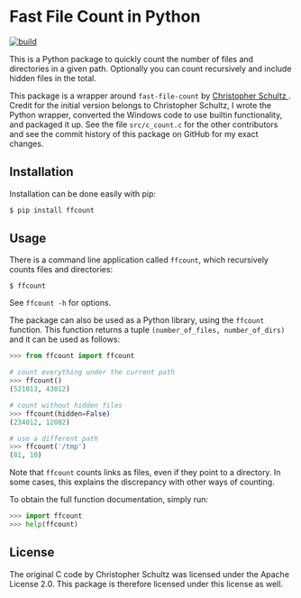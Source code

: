 # Fast File Count in Python

[![build](https://github.com/GjjvdBurg/ffcount/workflows/build/badge.svg)](https://github.com/GjjvdBurg/ffcount/actions?query=workflow%3Abuild)

This is a Python package to quickly count the number of files and directories
in a given path. Optionally you can count recursively and include hidden files
in the total.

This package is a wrapper around ``fast-file-count`` by [Christopher Schultz
](https://github.com/ChristopherSchultz). Credit for the initial version 
belongs to Christopher Schultz, I wrote the Python wrapper, converted the 
Windows code to use builtin functionality, and packaged it up.  See the file
``src/c_count.c`` for the other contributors and see the commit history of
this package on GitHub for my exact changes.

## Installation

Installation can be done easily with pip:

```bash
$ pip install ffcount
```

## Usage

There is a command line application called ``ffcount``, which recursively 
counts files and directories:

```
$ ffcount
```

See ``ffcount -h`` for options.

The package can also be used as a Python library, using the ``ffcount`` 
function. This function returns a tuple ``(number_of_files, number_of_dirs)`` 
and it can be used as follows:

```python
>>> from ffcount import ffcount

# count everything under the current path
>>> ffcount()
(521013, 43012)

# count without hidden files
>>> ffcount(hidden=False)
(234012, 12082)

# use a different path
>>> ffcount('/tmp')
(81, 10)
```

Note that ``ffcount`` counts links as files, even if they point to a 
directory. In some cases, this explains the discrepancy with other ways of 
counting.

To obtain the full function documentation, simply run:

```python
>>> import ffcount
>>> help(ffcount)
```

## License

The original C code by Christopher Schultz was licensed under the Apache
License 2.0. This package is therefore licensed under this license as well.
